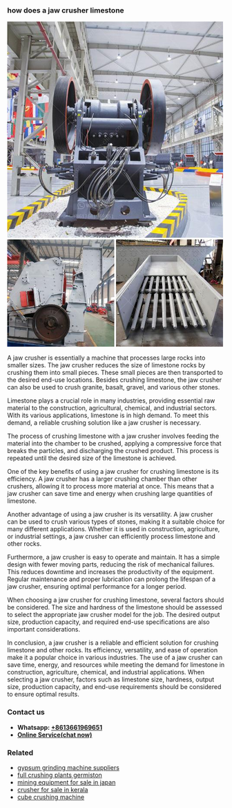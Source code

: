 <h3>how does a jaw crusher limestone</h3><img src='1708589628.jpg' alt=''><p>A jaw crusher is essentially a machine that processes large rocks into smaller sizes. The jaw crusher reduces the size of limestone rocks by crushing them into small pieces. These small pieces are then transported to the desired end-use locations. Besides crushing limestone, the jaw crusher can also be used to crush granite, basalt, gravel, and various other stones.</p><p>Limestone plays a crucial role in many industries, providing essential raw material to the construction, agricultural, chemical, and industrial sectors. With its various applications, limestone is in high demand. To meet this demand, a reliable crushing solution like a jaw crusher is necessary.</p><p>The process of crushing limestone with a jaw crusher involves feeding the material into the chamber to be crushed, applying a compressive force that breaks the particles, and discharging the crushed product. This process is repeated until the desired size of the limestone is achieved.</p><p>One of the key benefits of using a jaw crusher for crushing limestone is its efficiency. A jaw crusher has a larger crushing chamber than other crushers, allowing it to process more material at once. This means that a jaw crusher can save time and energy when crushing large quantities of limestone.</p><p>Another advantage of using a jaw crusher is its versatility. A jaw crusher can be used to crush various types of stones, making it a suitable choice for many different applications. Whether it is used in construction, agriculture, or industrial settings, a jaw crusher can efficiently process limestone and other rocks.</p><p>Furthermore, a jaw crusher is easy to operate and maintain. It has a simple design with fewer moving parts, reducing the risk of mechanical failures. This reduces downtime and increases the productivity of the equipment. Regular maintenance and proper lubrication can prolong the lifespan of a jaw crusher, ensuring optimal performance for a longer period.</p><p>When choosing a jaw crusher for crushing limestone, several factors should be considered. The size and hardness of the limestone should be assessed to select the appropriate jaw crusher model for the job. The desired output size, production capacity, and required end-use specifications are also important considerations.</p><p>In conclusion, a jaw crusher is a reliable and efficient solution for crushing limestone and other rocks. Its efficiency, versatility, and ease of operation make it a popular choice in various industries. The use of a jaw crusher can save time, energy, and resources while meeting the demand for limestone in construction, agriculture, chemical, and industrial applications. When selecting a jaw crusher, factors such as limestone size, hardness, output size, production capacity, and end-use requirements should be considered to ensure optimal results.</p><h3>Contact us</h3><ul><li><strong>Whatsapp:&nbsp;<a href="https://wa.me/8613661969651">+8613661969651</a></strong></li><li><a href="https://swt.shibang-china.com/?git&amp;zhl&amp;how does a jaw crusher limestone"><strong>Online Service(chat now)</strong></a></li></ul><h3>Related</h3><ul><li><a href='gypsum grinding machine suppliers.md'>gypsum grinding machine suppliers</a></li><li><a href='full crushing plants germiston.md'>full crushing plants germiston</a></li><li><a href='mining equipment for sale in japan.md'>mining equipment for sale in japan</a></li><li><a href='crusher for sale in kerala.md'>crusher for sale in kerala</a></li><li><a href='cube crushing machine.md'>cube crushing machine</a></li></ul>